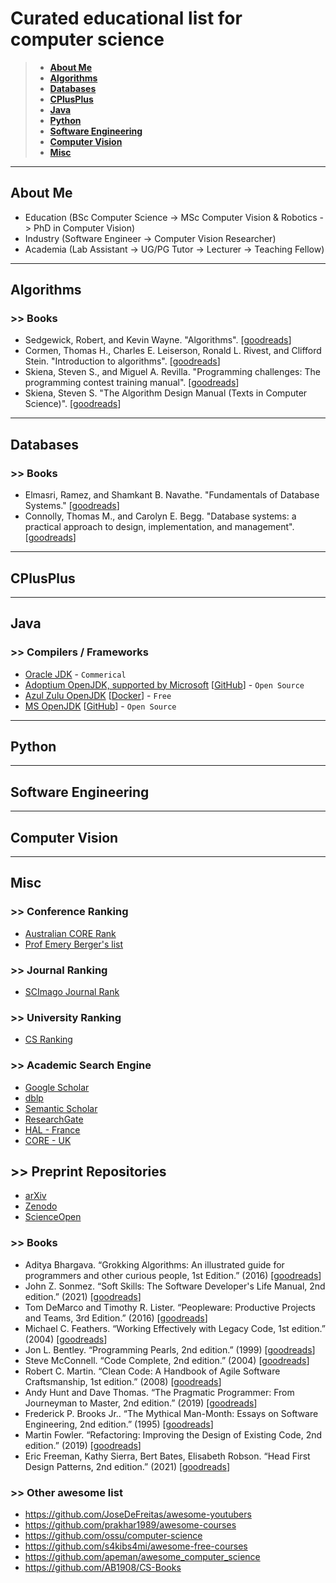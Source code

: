 # Curated educational list for computer science
> * **[About Me](https://github.com/mawady/awesome-cs#About-Me)**
> * **[Algorithms](https://github.com/mawady/awesome-cs#Algorithms)**
> * **[Databases](https://github.com/mawady/awesome-cs#Databases)**
> * **[CPlusPlus](https://github.com/mawady/awesome-cs#CPlusPlus)**
> * **[Java](https://github.com/mawady/awesome-cs#Java)**
> * **[Python](https://github.com/mawady/awesome-cs#Python)**
> * **[Software Engineering](https://github.com/mawady/awesome-cs#Software-Engineering)**
> * **[Computer Vision](https://github.com/mawady/awesome-cs#Computer-Vision)**
> * **[Misc](https://github.com/mawady/awesome-cs#Misc)**

---

## About Me
- Education (BSc Computer Science -> MSc Computer Vision & Robotics -> PhD in Computer Vision)
- Industry (Software Engineer -> Computer Vision Researcher)
- Academia (Lab Assistant -> UG/PG Tutor -> Lecturer -> Teaching Fellow)

---

## Algorithms

### >> Books
- Sedgewick, Robert, and Kevin Wayne. "Algorithms". [[goodreads](https://www.goodreads.com/book/show/10803540-algorithms)]
- Cormen, Thomas H., Charles E. Leiserson, Ronald L. Rivest, and Clifford Stein. "Introduction to algorithms". [[goodreads](https://www.goodreads.com/book/show/108986.Introduction_to_Algorithms)]
- Skiena, Steven S., and Miguel A. Revilla. "Programming challenges: The programming contest training manual".  [[goodreads](https://www.goodreads.com/book/show/1041695.Programming_Challenges)]
- Skiena, Steven S. "The Algorithm Design Manual (Texts in Computer Science)". [[goodreads](https://www.goodreads.com/book/show/55357750-the-algorithm-design-manual)]

---

## Databases

### >> Books
- Elmasri, Ramez, and Shamkant B. Navathe. "Fundamentals of Database Systems." [[goodreads](https://www.goodreads.com/book/show/161300.Fundamentals_of_Database_Systems)]
- Connolly, Thomas M., and Carolyn E. Begg. "Database systems: a practical approach to design, implementation, and management". [[goodreads](https://www.goodreads.com/book/show/617120.Database_Systems)]

---

## CPlusPlus

---

## Java

### >> Compilers / Frameworks
- [Oracle JDK](https://www.oracle.com/java/technologies/) - `Commerical`
- [Adoptium OpenJDK, supported by Microsoft](https://adoptium.net/) [[GitHub](https://github.com/adoptium/jdk)] - `Open Source`
- [Azul Zulu OpenJDK](https://www.azul.com/downloads/?package=jdk#zulu) [[Docker](https://github.com/zulu-openjdk/zulu-openjdk)] - `Free`
- [MS OpenJDK](https://www.microsoft.com/openjdk) [[GitHub](https://github.com/microsoft/openjdk)]  - `Open Source`

---

## Python

---

## Software Engineering

---

## Computer Vision

---

## Misc

### >> Conference Ranking
- [Australian CORE Rank](http://portal.core.edu.au/conf-ranks/)
- [Prof Emery Berger's list](https://github.com/emeryberger/csconferences)

### >> Journal Ranking
- [SCImago Journal Rank](https://www.scimagojr.com)

### >> University Ranking
- [CS Ranking](https://csrankings.org/)

### >> Academic Search Engine
- [Google Scholar](https://scholar.google.com)
- [dblp](https://dblp.org)
- [Semantic Scholar](https://semanticscholar.org)
- [ResearchGate](https://www.researchgate.net)
- [HAL - France](https://hal.archives-ouvertes.fr)
- [CORE - UK](https://core.ac.uk)

## >> Preprint Repositories
- [arXiv](https://arxiv.org)
- [Zenodo](https://zenodo.org)
- [ScienceOpen](https://www.scienceopen.com)

### >> Books
- Aditya Bhargava. “Grokking Algorithms: An illustrated guide for programmers and other curious people, 1st Edition.” (2016) [[goodreads](https://www.goodreads.com/book/show/22847284-grokking-algorithms-an-illustrated-guide-for-programmers-and-other-curio)]
- John Z. Sonmez. “Soft Skills: The Software Developer's Life Manual, 2nd edition.” (2021) [[goodreads](https://www.goodreads.com/book/show/59727347-soft-skills)]
- Tom DeMarco and Timothy R. Lister. “Peopleware: Productive Projects and Teams, 3rd Edition.” (2016) [[goodreads](https://www.goodreads.com/book/show/67825.Peopleware)]
- Michael C. Feathers. “Working Effectively with Legacy Code, 1st edition.” (2004) [[goodreads](https://www.goodreads.com/book/show/44919.Working_Effectively_with_Legacy_Code)]
- Jon L. Bentley. “Programming Pearls, 2nd edition.” (1999) [[goodreads](https://www.goodreads.com/book/show/35625104-programming-pearls)]
- Steve McConnell. “Code Complete, 2nd edition.” (2004) [[goodreads](https://www.goodreads.com/book/show/4845.Code_Complete)]
- Robert C. Martin. “Clean Code: A Handbook of Agile Software Craftsmanship, 1st edition.” (2008) [[goodreads](https://www.goodreads.com/book/show/3735293-clean-code)]
- Andy Hunt and Dave Thomas. “The Pragmatic Programmer: From Journeyman to Master, 2nd edition.” (2019) [[goodreads](https://www.goodreads.com/book/show/4099.The_Pragmatic_Programmer)]
- Frederick P. Brooks Jr.. “The Mythical Man-Month: Essays on Software Engineering, 2nd edition.” (1995) [[goodreads](https://www.goodreads.com/book/show/13629.The_Mythical_Man_Month)]
- Martin Fowler. “Refactoring: Improving the Design of Existing Code, 2nd edition.” (2019) [[goodreads](https://www.goodreads.com/book/show/44936.Refactoring)]
- Eric Freeman, Kathy Sierra, Bert Bates, Elisabeth Robson. “Head First Design Patterns, 2nd edition.” (2021) [[goodreads](https://www.goodreads.com/book/show/58128.Head_First_Design_Patterns)]

### >> Other awesome list
- https://github.com/JoseDeFreitas/awesome-youtubers
- https://github.com/prakhar1989/awesome-courses
- https://github.com/ossu/computer-science
- https://github.com/s4kibs4mi/awesome-free-courses
- https://github.com/apeman/awesome_computer_science
- https://github.com/AB1908/CS-Books
